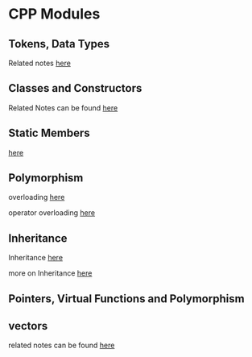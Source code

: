 # CPP Modules

## Tokens, Data Types
Related notes [here](./emb_03_tokens_data_types/data_types.md)

## Classes and Constructors
Related Notes can be found [here](./emb_05_constructor/class_constructor.md)

## Static Members
[here](./emb_08_static/static.md)

## Polymorphism
overloading [here](./emb_06_polymorphism/polymorphism.md)

operator overloading [here](./emb_07_9_poly_overloading/polymorphism_2.md)

## Inheritance
Inheritance [here](./emb_16_inheritance/inheritance.md)

more on Inheritance [here](./emb_16_inheritance/inheritance_2.md)

## Pointers, Virtual Functions and Polymorphism



## vectors
related notes can be found [here](./emb_19_vectors_arrays/readme.md)
